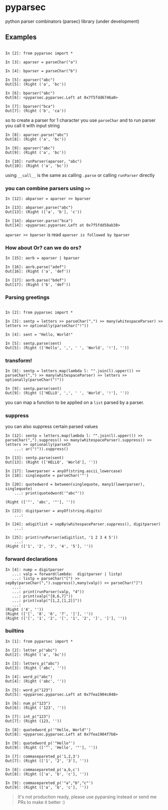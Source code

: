 # pyparsec
python parser combinators (parsec) library (under development)

## Examples

```ipython

In [2]: from pyparsec import *

In [3]: aparser = parseChar("a")

In [4]: bparser = parseChar("b")

In [5]: aparser("abc")
Out[5]: (Right ('a', 'bc'))

In [6]: bparser("abc")
Out[6]: <pyparsec.pyparsec.Left at 0x7f5fdd6746a0>

In [7]: bparser("bca")
Out[7]: (Right ('b', 'ca'))
```
so to create a parser for 1 character you use `parseChar`
and to run parser you call it with input string 

```ipython
In [8]: aparser.parse("abc")
Out[8]: (Right ('a', 'bc'))

In [9]: aparser("abc")
Out[9]: (Right ('a', 'bc'))

In [10]: runParser(aparser, "abc")
Out[10]: (Right ('a', 'bc'))
```
using `__call__` is the same as calling `.parse` or calling `runParser` directly

### you can combine parsers using `>>`

```ipython
In [12]: abparser = aparser >> bparser

In [13]: abparser.parse("abc")
Out[13]: (Right (['a', 'b'], 'c'))

In [14]: abparser.parse("bca")
Out[14]: <pyparsec.pyparsec.Left at 0x7f5fdd58ab38>
```
`aparser >> bparser` is read `aparser is followed by bparser`

### How about Or? can we do ors?
```
In [15]: aorb = aparser | bparser

In [16]: aorb.parse("adef")
Out[16]: (Right ('a', 'def'))

In [17]: aorb.parse("bdef")
Out[17]: (Right ('b', 'def'))
```

### Parsing greetings

```ipython

In [2]: from pyparsec import *

In [3]: sentp = letters >> parseChar(",") >> many(whitespaceParser) >> letters >> optionally(parseChar("!"))

In [4]: sent = "Hello, World!"

In [5]: sentp.parse(sent)
Out[5]: (Right (['Hello', ',', ' ', 'World', '!'], ''))
```


### transform!
```ipython
In [8]: sentp = letters.map(lambda l: "".join(l).upper()) >> parseChar(",") >> many(whitespaceParser) >> letters >> optionally(parseChar("!"))

In [9]: sentp.parse(sent)
Out[9]: (Right (['HELLO', ',', ' ', 'World', '!'], ''))
```
you can map a function to be applied on a `list` parsed by a parser.


### suppress
you can also suppress certain parsed values 
```
In [12]: sentp = letters.map(lambda l: "".join(l).upper()) >> parseChar(",").suppress() >> many(whitespaceParser).suppress() >> letters >> optionally(parseCh
    ...: ar("!")).suppress()

In [13]: sentp.parse(sent)
Out[13]: (Right (['HELLO', 'World'], ''))
```

```
In [17]: lowerparser = anyOf(string.ascii_lowercase)
In [18]: singlequote = parseChar('"')

In [20]: quotedword = between(singlequote, many1(lowerparser), singlequote)
    ...: print(quotedword('"abc"'))

(Right (['"', 'abc', '"'], ''))
```

```ipython
In [23]: digitparser = anyOf(string.digits)
    ...:

In [24]: adigitlist = sepBy(whitespaceParser.suppress(), digitparser)
    ...:

In [25]: print(runParser(adigitlist, '1 2 3 4 5'))
    ...:
(Right (['1', '2', '3', '4', '5'], ''))
```

### forward declarations
```ipython
In [4]: nump = digitparser
   ...: valp = forward(lambda:  digitparser | listp)
   ...: listp = parseChar("[") >> sepBy(parseChar(",").suppress(),many(valp)) >> parseChar("]")
   ...:
   ...: print(runParser(valp, "4"))
   ...: print(valp("[8,6,7]"))
   ...: print(valp("[1,2,[1,2]]"))
   ...:
(Right ('4', ''))
(Right (['[', '8', '6', '7', ']'], ''))
(Right (['[', '1', '2', '[', '1', '2', ']', ']'], ''))

```

### builtins
```ipython
In [1]: from pyparsec import *

In [2]: letter_p("abc")
Out[2]: (Right ('a', 'bc'))

In [3]: letters_p("abc")
Out[3]: (Right ('abc', ''))

In [4]: word_p("abc")
Out[4]: (Right ('abc', ''))

In [5]: word_p("123")
Out[5]: <pyparsec.pyparsec.Left at 0x7fea1904c048>

In [6]: num_p("123")
Out[6]: (Right ('123', ''))

In [7]: int_p("123")
Out[7]: (Right (123, ''))

In [8]: quotedword_p('"Hello, World"')
Out[8]: <pyparsec.pyparsec.Left at 0x7fea1904f7b8>

In [9]: quotedword_p('"Hello"')
Out[9]: (Right (['"', 'Hello', '"'], ''))

In [7]: commasepareted_p('1,2,3')
Out[7]: (Right (['1', '2', '3'], ''))

In [8]: commasepareted_p('a,b,c')
Out[8]: (Right (['a', 'b', 'c'], ''))

In [9]: commasepareted_p('"a","b","c"')
Out[9]: (Right (['a', 'b', 'c'], ''))
```



> It's not production ready, please use pyparsing instead or send me PRs to make it better :)